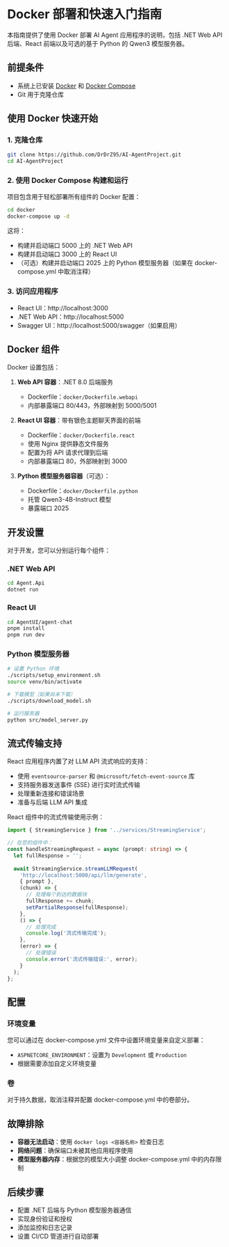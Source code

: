 # Docker 部署和快速入门指南

本指南提供了使用 Docker 部署 AI Agent 应用程序的说明，包括 .NET Web API 后端、React 前端以及可选的基于 Python 的 Qwen3 模型服务器。

## 前提条件

- 系统上已安装 [Docker](https://docs.docker.com/get-docker/) 和 [Docker Compose](https://docs.docker.com/compose/install/)
- Git 用于克隆仓库

## 使用 Docker 快速开始

### 1. 克隆仓库

```bash
git clone https://github.com/DrDrZ95/AI-AgentProject.git
cd AI-AgentProject
```

### 2. 使用 Docker Compose 构建和运行

项目包含用于轻松部署所有组件的 Docker 配置：

```bash
cd docker
docker-compose up -d
```

这将：
- 构建并启动端口 5000 上的 .NET Web API
- 构建并启动端口 3000 上的 React UI
- （可选）构建并启动端口 2025 上的 Python 模型服务器（如果在 docker-compose.yml 中取消注释）

### 3. 访问应用程序

- React UI：http://localhost:3000
- .NET Web API：http://localhost:5000
- Swagger UI：http://localhost:5000/swagger（如果启用）

## Docker 组件

Docker 设置包括：

1. **Web API 容器**：.NET 8.0 后端服务
   - Dockerfile：`docker/Dockerfile.webapi`
   - 内部暴露端口 80/443，外部映射到 5000/5001

2. **React UI 容器**：带有银色主题聊天界面的前端
   - Dockerfile：`docker/Dockerfile.react`
   - 使用 Nginx 提供静态文件服务
   - 配置为将 API 请求代理到后端
   - 内部暴露端口 80，外部映射到 3000

3. **Python 模型服务器容器**（可选）：
   - Dockerfile：`docker/Dockerfile.python`
   - 托管 Qwen3-4B-Instruct 模型
   - 暴露端口 2025

## 开发设置

对于开发，您可以分别运行每个组件：

### .NET Web API

```bash
cd Agent.Api
dotnet run
```

### React UI

```bash
cd AgentUI/agent-chat
pnpm install
pnpm run dev
```

### Python 模型服务器

```bash
# 设置 Python 环境
./scripts/setup_environment.sh
source venv/bin/activate

# 下载模型（如果尚未下载）
./scripts/download_model.sh

# 运行服务器
python src/model_server.py
```

## 流式传输支持

React 应用程序内置了对 LLM API 流式响应的支持：

- 使用 `eventsource-parser` 和 `@microsoft/fetch-event-source` 库
- 支持服务器发送事件 (SSE) 进行实时流式传输
- 处理重新连接和错误场景
- 准备与后端 LLM API 集成

React 组件中的流式传输使用示例：

```typescript
import { StreamingService } from '../services/StreamingService';

// 在您的组件中：
const handleStreamingRequest = async (prompt: string) => {
  let fullResponse = '';
  
  await StreamingService.streamLLMRequest(
    'http://localhost:5000/api/llm/generate',
    { prompt },
    (chunk) => {
      // 处理每个到达的数据块
      fullResponse += chunk;
      setPartialResponse(fullResponse);
    },
    () => {
      // 处理完成
      console.log('流式传输完成');
    },
    (error) => {
      // 处理错误
      console.error('流式传输错误:', error);
    }
  );
};
```

## 配置

### 环境变量

您可以通过在 docker-compose.yml 文件中设置环境变量来自定义部署：

- `ASPNETCORE_ENVIRONMENT`：设置为 `Development` 或 `Production`
- 根据需要添加自定义环境变量

### 卷

对于持久数据，取消注释并配置 docker-compose.yml 中的卷部分。

## 故障排除

- **容器无法启动**：使用 `docker logs <容器名称>` 检查日志
- **网络问题**：确保端口未被其他应用程序使用
- **模型服务器内存**：根据您的模型大小调整 docker-compose.yml 中的内存限制

## 后续步骤

- 配置 .NET 后端与 Python 模型服务器通信
- 实现身份验证和授权
- 添加监控和日志记录
- 设置 CI/CD 管道进行自动部署
